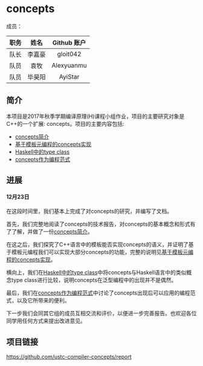 # concepts

成员：

|职务|姓名|Github 账户|
|:-:|:-:|:-:|
|队长|李嘉豪|gloit042|
|队员|袁牧|Alexyuanmu|
|队员|毕昊阳|AyiStar|

## 简介

本项目是2017年秋季学期编译原理(H)课程小组作业，项目的主要研究对象是
C++的一个扩展: concepts。项目的主要内容包括:
- [concepts简介](https://github.com/ustc-compiler-concepts/report/blob/master/concepts-intro.md)
- [基于模板元编程的concepts实现](https://github.com/ustc-compiler-concepts/report/blob/master/concepts-by-TMP.md)
- [Haskell中的type class](https://github.com/ustc-compiler-concepts/report/blob/master/type-class-in-haskell.md)
- [concepts作为编程范式](https://github.com/ustc-compiler-concepts/report/blob/master/concepts-in-generic-programming.md)

## 进展

#### 12月23日

在这段时间里，我们基本上完成了对concepts的研究，并编写了文档。

首先，我们完整地阅读了concepts的技术报告，对concepts的基本概念和形式有了了解，并做了一份[concepts简介](https://github.com/ustc-compiler-concepts/report/blob/master/concepts-intro.md)。

在这之后，我们探究了C++语言中的模板能否实现concepts的语义，并证明了基于模板元编程我们可以实现大部分concepts的功能，完整的说明见[基于模板元编程的concepts实现](https://github.com/ustc-compiler-concepts/report/blob/master/concepts-by-TMP.md)。

横向上，我们在[Haskell中的type class](https://github.com/ustc-compiler-concepts/report/blob/master/type-class-in-haskell.md)中将concepts与Haskell语言中的类似概念type class进行比较，说明concepts在泛型编程中的出现并不是偶然。

最后，我们在[concepts作为编程范式](https://github.com/ustc-compiler-concepts/report/blob/master/concepts-in-generic-programming.md)中讨论了concepts出现后可以应用的编程范式，以及它所带来的便利。

下一步我们会同其它组的成员互相交流和评价，以便进一步完善报告。也欢迎各位同学用任何方式来提出改进意见。

## 项目链接

https://github.com/ustc-compiler-concepts/report

